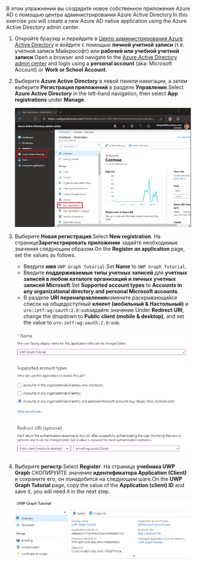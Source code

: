 <!-- markdownlint-disable MD002 MD041 -->

<span data-ttu-id="30df9-101">В этом упражнении вы создадите новое собственное приложение Azure AD с помощью центра администрирования Azure Active Directory.</span><span class="sxs-lookup"><span data-stu-id="30df9-101">In this exercise you will create a new Azure AD native application using the Azure Active Directory admin center.</span></span>

1. <span data-ttu-id="30df9-102">Откройте браузер и перейдите в [Центр администрирования Azure Active Directory](https://aad.portal.azure.com) и войдите с помощью **личной учетной записи** (т.е. учетной записи Майкрософт) или **рабочей или учебной учетной записи**.</span><span class="sxs-lookup"><span data-stu-id="30df9-102">Open a browser and navigate to the [Azure Active Directory admin center](https://aad.portal.azure.com) and login using a **personal account** (aka: Microsoft Account) or **Work or School Account**.</span></span>

1. <span data-ttu-id="30df9-103">Выберите **Azure Active Directory** в левой панели навигации, а затем выберите **Регистрация приложений** в разделе **Управление**.</span><span class="sxs-lookup"><span data-stu-id="30df9-103">Select **Azure Active Directory** in the left-hand navigation, then select **App registrations** under **Manage**.</span></span>

    ![<span data-ttu-id="30df9-104">Снимок экрана с регистрациями приложений</span><span class="sxs-lookup"><span data-stu-id="30df9-104">A screenshot of the App registrations</span></span> ](./images/aad-portal-app-registrations.png)

1. <span data-ttu-id="30df9-105">Выберите **Новая регистрация**.</span><span class="sxs-lookup"><span data-stu-id="30df9-105">Select **New registration**.</span></span> <span data-ttu-id="30df9-106">На странице**Зарегистрировать приложение** задайте необходимые значения следующим образом.</span><span class="sxs-lookup"><span data-stu-id="30df9-106">On the **Register an application** page, set the values as follows.</span></span>

    - <span data-ttu-id="30df9-107">Введите **имя** `UWP Graph Tutorial`.</span><span class="sxs-lookup"><span data-stu-id="30df9-107">Set **Name** to `UWP Graph Tutorial`.</span></span>
    - <span data-ttu-id="30df9-108">Введите **поддерживаемые типы учетных записей** для **учетных записей в любом каталоге организаций и личных учетных записей Microsoft**.</span><span class="sxs-lookup"><span data-stu-id="30df9-108">Set **Supported account types** to **Accounts in any organizational directory and personal Microsoft accounts**.</span></span>
    - <span data-ttu-id="30df9-109">В разделе **URI перенаправления**измените раскрывающийся список на общедоступный **клиент (мобильный & Настольный)** и `urn:ietf:wg:oauth:2.0:oob`задайте значение.</span><span class="sxs-lookup"><span data-stu-id="30df9-109">Under **Redirect URI**, change the dropdown to **Public client (mobile & desktop)**, and set the value to `urn:ietf:wg:oauth:2.0:oob`.</span></span>

    ![Снимок страницы "регистрация приложения"](./images/aad-register-app.png)

1. <span data-ttu-id="30df9-111">Выберите **регистр**.</span><span class="sxs-lookup"><span data-stu-id="30df9-111">Select **Register**.</span></span> <span data-ttu-id="30df9-112">На странице **учебника UWP Graph** СКОПИРУЙТЕ значение **идентификатора Application (Client)** и сохраните его, он понадобится на следующем шаге.</span><span class="sxs-lookup"><span data-stu-id="30df9-112">On the **UWP Graph Tutorial** page, copy the value of the **Application (client) ID** and save it, you will need it in the next step.</span></span>

    ![Снимок экрана с ИДЕНТИФИКАТОРом приложения для новой регистрации приложения](./images/aad-application-id.png)

